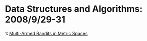 # Data Structures and Algorithms: 2008/9/29-31  
1: [Multi-Armed Bandits in Metric Spaces](https://doi.org/10.48550/arXiv.0809.4882)  